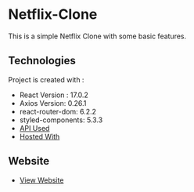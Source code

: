 # Netflix-Clone
This is a simple Netflix Clone with some basic features.

## Technologies

Project is created with :
* React Version : 17.0.2
* Axios Version: 0.26.1
* react-router-dom: 6.2.2
* styled-components: 5.3.3
* [API Used](https://www.themoviedb.org/documentation/api)
* [Hosted With](https://www.netlify.com)

## Website

* [View Website](https://agitated-shaw-ccdf10.netlify.app/)
